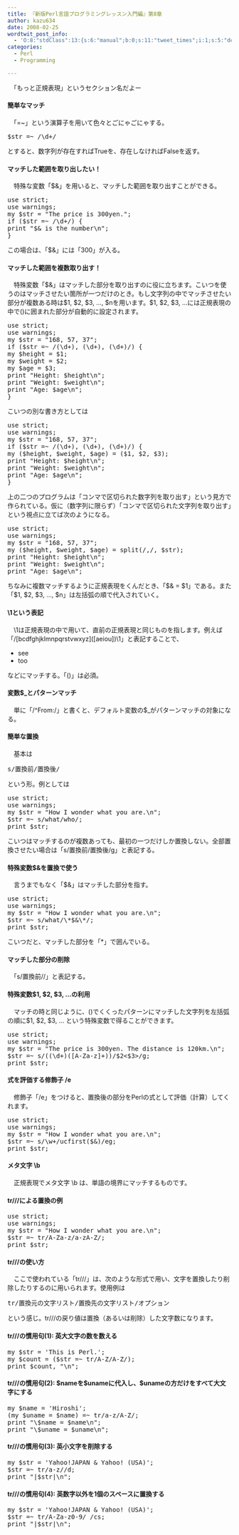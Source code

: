 ```yaml
---
title: 『新版Perl言語プログラミングレッスン入門編』第8章
author: kazu634
date: 2008-02-25
wordtwit_post_info:
  - 'O:8:"stdClass":13:{s:6:"manual";b:0;s:11:"tweet_times";i:1;s:5:"delay";i:0;s:7:"enabled";i:1;s:10:"separation";s:2:"60";s:7:"version";s:3:"3.7";s:14:"tweet_template";b:0;s:6:"status";i:2;s:6:"result";a:0:{}s:13:"tweet_counter";i:2;s:13:"tweet_log_ids";a:1:{i:0;i:3771;}s:9:"hash_tags";a:0:{}s:8:"accounts";a:1:{i:0;s:7:"kazu634";}}'
categories:
  - Perl
  - Programming

---
```

<div class="section">
<p>
    　「もっと正規表現」というセクション名だよー
</p>
  
<p>
<a name="seemore"></a>
</p>
  
<h4>
    簡単なマッチ
</h4>
  
<p>
    　「=~」という演算子を用いて色々とごにゃごにゃする。
</p>
  
<pre class="syntax-highlight">
<span class="synIdentifier">$str</span> =~<span class="synStatement"> /</span><span class="synSpecial">\d+</span><span class="synStatement">/</span>
</pre>
  
<p>
    とすると、数字列が存在すればTrueを、存在しなければFalseを返す。
</p>
  
<h4>
    マッチした範囲を取り出したい！
</h4>
  
<p>
    　特殊な変数「$&」を用いると、マッチした範囲を取り出すことができる。
</p>
  
<pre class="syntax-highlight">
<span class="synStatement">use strict</span>;
<span class="synStatement">use warnings</span>;
<span class="synStatement">my</span> <span class="synIdentifier">$str</span> = <span class="synConstant">&#34;The price is 300yen.&#34;</span>;
<span class="synStatement">if</span> (<span class="synIdentifier">$str</span> =~<span class="synStatement"> /</span><span class="synSpecial">\d+</span><span class="synStatement">/</span>) {
<span class="synStatement">print</span> <span class="synConstant">&#34;</span><span class="synIdentifier">$&#38;</span><span class="synConstant"> is the number</span><span class="synSpecial">\n</span><span class="synConstant">&#34;</span>;
}
</pre>
  
<p>
    この場合は、「$&」には「300」が入る。
</p>
  
<h4>
    マッチした範囲を複数取り出す！
</h4>
  
<p>
    　特殊変数「$&」はマッチした部分を取り出すのに役に立ちます。こいつを使うのはマッチさせたい箇所が一つだけのとき。もし文字列の中でマッチさせたい部分が複数ある時は$1, $2, $3, &#8230;, $nを用います。$1, $2, $3, &#8230;には正規表現の中で()に囲まれた部分が自動的に設定されます。
</p>
  
<pre class="syntax-highlight">
<span class="synStatement">use strict</span>;
<span class="synStatement">use warnings</span>;
<span class="synStatement">my</span> <span class="synIdentifier">$str</span> = <span class="synConstant">&#34;168, 57, 37&#34;</span>;
<span class="synStatement">if</span> (<span class="synIdentifier">$str</span> =~<span class="synStatement"> /</span><span class="synSpecial">(\d+)</span><span class="synConstant">, </span><span class="synSpecial">(\d+)</span><span class="synConstant">, </span><span class="synSpecial">(\d+)</span><span class="synStatement">/</span>) {
<span class="synStatement">my</span> <span class="synIdentifier">$height</span> = <span class="synIdentifier">$1</span>;
<span class="synStatement">my</span> <span class="synIdentifier">$weight</span> = <span class="synIdentifier">$2</span>;
<span class="synStatement">my</span> <span class="synIdentifier">$age</span> = <span class="synIdentifier">$3</span>;
<span class="synStatement">print</span> <span class="synConstant">&#34;Height: </span><span class="synIdentifier">$height</span><span class="synSpecial">\n</span><span class="synConstant">&#34;</span>;
<span class="synStatement">print</span> <span class="synConstant">&#34;Weight: </span><span class="synIdentifier">$weight</span><span class="synSpecial">\n</span><span class="synConstant">&#34;</span>;
<span class="synStatement">print</span> <span class="synConstant">&#34;Age: </span><span class="synIdentifier">$age</span><span class="synSpecial">\n</span><span class="synConstant">&#34;</span>;
}
</pre>
  
<p>
    こいつの別な書き方としては
</p>
  
<pre class="syntax-highlight">
<span class="synStatement">use strict</span>;
<span class="synStatement">use warnings</span>;
<span class="synStatement">my</span> <span class="synIdentifier">$str</span> = <span class="synConstant">&#34;168, 57, 37&#34;</span>;
<span class="synStatement">if</span> (<span class="synIdentifier">$str</span> =~<span class="synStatement"> /</span><span class="synSpecial">(\d+)</span><span class="synConstant">, </span><span class="synSpecial">(\d+)</span><span class="synConstant">, </span><span class="synSpecial">(\d+)</span><span class="synStatement">/</span>) {
<span class="synStatement">my</span> (<span class="synIdentifier">$height</span>, <span class="synIdentifier">$weight</span>, <span class="synIdentifier">$age</span>) = (<span class="synIdentifier">$1</span>, <span class="synIdentifier">$2</span>, <span class="synIdentifier">$3</span>);
<span class="synStatement">print</span> <span class="synConstant">&#34;Height: </span><span class="synIdentifier">$height</span><span class="synSpecial">\n</span><span class="synConstant">&#34;</span>;
<span class="synStatement">print</span> <span class="synConstant">&#34;Weight: </span><span class="synIdentifier">$weight</span><span class="synSpecial">\n</span><span class="synConstant">&#34;</span>;
<span class="synStatement">print</span> <span class="synConstant">&#34;Age: </span><span class="synIdentifier">$age</span><span class="synSpecial">\n</span><span class="synConstant">&#34;</span>;
}
</pre>
  
<p>
    上の二つのプログラムは「コンマで区切られた数字列を取り出す」という見方で作られている。仮に（数字列に限らず）「コンマで区切られた文字列を取り出す」という視点に立てば次のようになる。
</p>
  
<pre class="syntax-highlight">
<span class="synStatement">use strict</span>;
<span class="synStatement">use warnings</span>;
<span class="synStatement">my</span> <span class="synIdentifier">$str</span> = <span class="synConstant">&#34;168, 57, 37&#34;</span>;
<span class="synStatement">my</span> (<span class="synIdentifier">$height</span>, <span class="synIdentifier">$weight</span>, <span class="synIdentifier">$age</span>) = <span class="synStatement">split</span>(<span class="synStatement">/</span><span class="synConstant">,</span><span class="synStatement">/</span>, <span class="synIdentifier">$str</span>);
<span class="synStatement">print</span> <span class="synConstant">&#34;Height: </span><span class="synIdentifier">$height</span><span class="synSpecial">\n</span><span class="synConstant">&#34;</span>;
<span class="synStatement">print</span> <span class="synConstant">&#34;Weight: </span><span class="synIdentifier">$weight</span><span class="synSpecial">\n</span><span class="synConstant">&#34;</span>;
<span class="synStatement">print</span> <span class="synConstant">&#34;Age: </span><span class="synIdentifier">$age</span><span class="synSpecial">\n</span><span class="synConstant">&#34;</span>;
</pre>
  
<p>
    ちなみに複数マッチするように正規表現をくんだとき、「$& = $1」である。また「$1, $2, $3, &#8230;, $n」は左括弧の順で代入されていく。
</p>
  
<h4>
    \1という表記
</h4>
  
<p>
    　\1は正規表現の中で用いて、直前の正規表現と同じものを指します。例えば「/[bcdfghjklmnpqrstvwxyz]([aeiou])\1」と表記することで、
</p>
  
<ul>
<li>
      see
</li>
<li>
      too
</li>
</ul>
  
<p>
    などにマッチする。「()」は必須。
</p>
  
<h4>
    変数$_とパターンマッチ
</h4>
  
<p>
    　単に「/^From:/」と書くと、デフォルト変数の$_がパターンマッチの対象になる。
</p>
  
<h4>
    簡単な置換
</h4>
  
<p>
    　基本は
</p>
  
<pre class="syntax-highlight">
<span class="synStatement">s/</span><span class="synConstant">置換前</span><span class="synStatement">/</span><span class="synConstant">置換後</span><span class="synStatement">/</span>
</pre>
  
<p>
    という形。例としては
</p>
  
<pre class="syntax-highlight">
<span class="synStatement">use strict</span>;
<span class="synStatement">use warnings</span>;
<span class="synStatement">my</span> <span class="synIdentifier">$str</span> = <span class="synConstant">&#34;How I wonder what you are.</span><span class="synSpecial">\n</span><span class="synConstant">&#34;</span>;
<span class="synIdentifier">$str</span> =~ <span class="synStatement">s/</span><span class="synConstant">what</span><span class="synStatement">/</span><span class="synConstant">who</span><span class="synStatement">/</span>;
<span class="synStatement">print</span> <span class="synIdentifier">$str</span>;
</pre>
  
<p>
    こいつはマッチするのが複数あっても、最初の一つだけしか置換しない。全部置換させたい場合は「s/置換前/置換後/g」と表記する。
</p>
  
<h4>
    特殊変数$&を置換で使う
</h4>
  
<p>
    　言うまでもなく「$&」はマッチした部分を指す。
</p>
  
<pre class="syntax-highlight">
<span class="synStatement">use strict</span>;
<span class="synStatement">use warnings</span>;
<span class="synStatement">my</span> <span class="synIdentifier">$str</span> = <span class="synConstant">&#34;How I wonder what you are.</span><span class="synSpecial">\n</span><span class="synConstant">&#34;</span>;
<span class="synIdentifier">$str</span> =~ <span class="synStatement">s/</span><span class="synConstant">what</span><span class="synStatement">/</span><span class="synSpecial">\*</span><span class="synIdentifier">$&#38;</span><span class="synSpecial">\*</span><span class="synStatement">/</span>;
<span class="synStatement">print</span> <span class="synIdentifier">$str</span>;
</pre>
  
<p>
    こいつだと、マッチした部分を「*」で囲んでいる。
</p>
  
<h4>
    マッチした部分の削除
</h4>
  
<p>
    　「s/置換前//」と表記する。
</p>
  
<h4>
    特殊変数$1, $2, $3, &#8230;の利用
</h4>
  
<p>
    　マッチの時と同じように、()でくくったパターンにマッチした文字列を左括弧の順に$1, $2, $3, &#8230; という特殊変数で得ることができます。
</p>
  
<pre class="syntax-highlight">
<span class="synStatement">use strict</span>;
<span class="synStatement">use warnings</span>;
<span class="synStatement">my</span> <span class="synIdentifier">$str</span> = <span class="synConstant">&#34;The price is 300yen. The distance is 120km.</span><span class="synSpecial">\n</span><span class="synConstant">&#34;</span>;
<span class="synIdentifier">$str</span> =~ <span class="synStatement">s/</span><span class="synSpecial">((\d+)([A-Za-z]+))</span><span class="synStatement">/</span><span class="synIdentifier">$2</span><span class="synConstant">&#60;</span><span class="synIdentifier">$3</span><span class="synConstant">&#62;</span><span class="synStatement">/g</span>;
<span class="synStatement">print</span> <span class="synIdentifier">$str</span>;
</pre>
  
<h4>
    式を評価する修飾子 /e
</h4>
  
<p>
    　修飾子「/e」をつけると、置換後の部分をPerlの式として評価（計算）してくれます。
</p>
  
<pre class="syntax-highlight">
<span class="synStatement">use strict</span>;
<span class="synStatement">use warnings</span>;
<span class="synStatement">my</span> <span class="synIdentifier">$str</span> = <span class="synConstant">&#34;How I wonder what you are.</span><span class="synSpecial">\n</span><span class="synConstant">&#34;</span>;
<span class="synIdentifier">$str</span> =~ <span class="synStatement">s/</span><span class="synSpecial">\w+</span><span class="synStatement">/</span><span class="synConstant">ucfirst(</span><span class="synIdentifier">$&#38;</span><span class="synConstant">)</span><span class="synStatement">/eg</span>;
<span class="synStatement">print</span> <span class="synIdentifier">$str</span>;
</pre>
  
<h4>
    メタ文字 \b
</h4>
  
<p>
    　正規表現でメタ文字 \b は、単語の境界にマッチするものです。
</p>
  
<h4>
    tr///による置換の例
</h4>
  
<pre class="syntax-highlight">
<span class="synStatement">use strict</span>;
<span class="synStatement">use warnings</span>;
<span class="synStatement">my</span> <span class="synIdentifier">$str</span> = <span class="synConstant">&#34;How I wonder what you are.</span><span class="synSpecial">\n</span><span class="synConstant">&#34;</span>;
<span class="synIdentifier">$str</span> =~ <span class="synStatement">tr/</span><span class="synConstant">A-Za-z</span><span class="synStatement">/</span><span class="synConstant">a-zA-Z</span><span class="synStatement">/</span>;
<span class="synStatement">print</span> <span class="synIdentifier">$str</span>;
</pre>
  
<h4>
    tr///の使い方
</h4>
  
<p>
    　ここで使われている「tr///」は、次のような形式で用い、文字を置換したり削除したりするのに用いられます。使用例は
</p>
  
<pre class="syntax-highlight">
<span class="synStatement">tr/</span><span class="synConstant">置換元の文字リスト</span><span class="synStatement">/</span><span class="synConstant">置換先の文字リスト</span><span class="synStatement">/</span>オプション
</pre>
  
<p>
    という感じ。tr///の戻り値は置換（あるいは削除）した文字数になります。
</p>
  
<h4>
    tr///の慣用句(1): 英大文字の数を数える
</h4>
  
<pre class="syntax-highlight">
<span class="synStatement">my</span> <span class="synIdentifier">$str</span> = <span class="synConstant">'This is Perl.'</span>;
<span class="synStatement">my</span> <span class="synIdentifier">$count</span> = (<span class="synIdentifier">$str</span> =~ <span class="synStatement">tr/</span><span class="synConstant">A-Z</span><span class="synStatement">/</span><span class="synConstant">A-Z</span><span class="synStatement">/</span>);
<span class="synStatement">print</span> <span class="synIdentifier">$count</span>, <span class="synConstant">&#34;</span><span class="synSpecial">\n</span><span class="synConstant">&#34;</span>;
</pre>
  
<h4>
    tr///の慣用句(2): $nameを$unameに代入し、$unameの方だけをすべて大文字にする
</h4>
  
<pre class="syntax-highlight">
<span class="synStatement">my</span> <span class="synIdentifier">$name</span> = <span class="synConstant">'Hiroshi'</span>;
(<span class="synStatement">my</span> <span class="synIdentifier">$uname</span> = <span class="synIdentifier">$name</span>) =~ <span class="synStatement">tr/</span><span class="synConstant">a-z</span><span class="synStatement">/</span><span class="synConstant">A-Z</span><span class="synStatement">/</span>;
<span class="synStatement">print</span> <span class="synConstant">&#34;</span><span class="synSpecial">\$</span><span class="synConstant">name = </span><span class="synIdentifier">$name</span><span class="synSpecial">\n</span><span class="synConstant">&#34;</span>;
<span class="synStatement">print</span> <span class="synConstant">&#34;</span><span class="synSpecial">\$</span><span class="synConstant">uname = </span><span class="synIdentifier">$uname</span><span class="synSpecial">\n</span><span class="synConstant">&#34;</span>;
</pre>
  
<h4>
    tr///の慣用句(3): 英小文字を削除する
</h4>
  
<pre class="syntax-highlight">
<span class="synStatement">my</span> <span class="synIdentifier">$str</span> = <span class="synConstant">'Yahoo!JAPAN &#38; Yahoo! (USA)'</span>;
<span class="synIdentifier">$str</span> =~ <span class="synStatement">tr/</span><span class="synConstant">a-z</span><span class="synStatement">//d</span>;
<span class="synStatement">print</span> <span class="synConstant">&#34;|</span><span class="synIdentifier">$str</span><span class="synConstant">|</span><span class="synSpecial">\n</span><span class="synConstant">&#34;</span>;
</pre>
  
<h4>
    tr///の慣用句(4): 英数字以外を1個のスペースに置換する
</h4>
  
<pre class="syntax-highlight">
<span class="synStatement">my</span> <span class="synIdentifier">$str</span> = <span class="synConstant">'Yahoo!JAPAN &#38; Yahoo! (USA)'</span>;
<span class="synIdentifier">$str</span> =~ <span class="synStatement">tr/</span><span class="synConstant">A-Za-z0-9</span><span class="synStatement">/</span><span class="synConstant"> </span><span class="synStatement">/cs</span>;
<span class="synStatement">print</span> <span class="synConstant">&#34;|</span><span class="synIdentifier">$str</span><span class="synConstant">|</span><span class="synSpecial">\n</span><span class="synConstant">&#34;</span>;
</pre>
</div>
